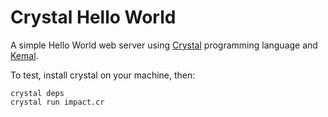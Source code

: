 # Crystal Hello World

A simple Hello World web server using [Crystal](https://crystal-lang.org/) programming language and [Kemal](https://github.com/kemalcr/kemal).

To test, install crystal on your machine, then:

```
crystal deps
crystal run impact.cr
```
